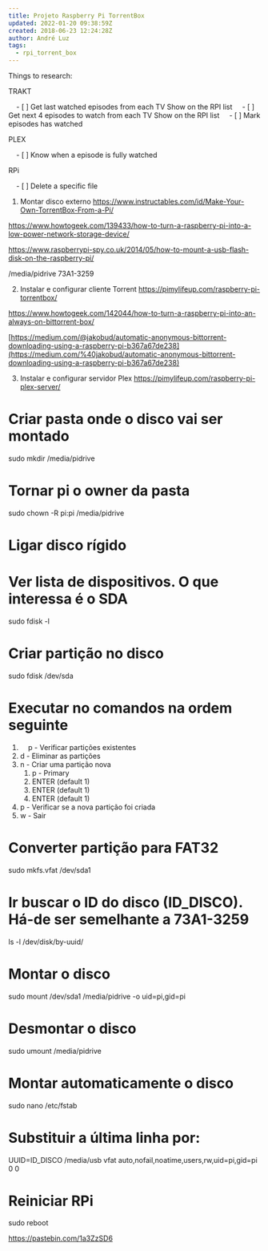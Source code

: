 ```yaml
---
title: Projeto Raspberry Pi TorrentBox
updated: 2022-01-20 09:38:59Z
created: 2018-06-23 12:24:28Z
author: André Luz
tags:
  - rpi_torrent_box
---
```


Things to research:

TRAKT

    - [ ] Get last watched episodes from each TV Show on the RPI list
    - [ ] Get next 4 episodes to watch from each TV Show on the RPI list
    - [ ] Mark episodes has watched

PLEX

    - [ ] Know when a episode is fully watched

RPi

    - [ ] Delete a specific file

1. Montar disco externo
https://www.instructables.com/id/Make-Your-Own-TorrentBox-From-a-Pi/

https://www.howtogeek.com/139433/how-to-turn-a-raspberry-pi-into-a-low-power-network-storage-device/

https://www.raspberrypi-spy.co.uk/2014/05/how-to-mount-a-usb-flash-disk-on-the-raspberry-pi/

/media/pidrive
73A1-3259

2. Instalar e configurar cliente Torrent
https://pimylifeup.com/raspberry-pi-torrentbox/

https://www.howtogeek.com/142044/how-to-turn-a-raspberry-pi-into-an-always-on-bittorrent-box/

[https://medium.com/@jakobud/automatic-anonymous-bittorrent-downloading-using-a-raspberry-pi-b367a67de238](https://medium.com/%40jakobud/automatic-anonymous-bittorrent-downloading-using-a-raspberry-pi-b367a67de238)

3. Instalar e configurar servidor Plex
https://pimylifeup.com/raspberry-pi-plex-server/

# Criar pasta onde o disco vai ser montado
sudo mkdir /media/pidrive

# Tornar pi o owner da pasta
sudo chown -R pi:pi /media/pidrive

# Ligar disco rígido
# Ver lista de dispositivos. O que interessa é o SDA
sudo fdisk -l

# Criar partição no disco
sudo fdisk /dev/sda

# Executar no comandos na ordem seguinte
1.     p - Verificar partições existentes
2. d - Eliminar as partições
3. n - Criar uma partição nova
    1. p - Primary
    2. ENTER (default 1)
    3. ENTER (default 1)
    4. ENTER (default 1)
4. p - Verificar se a nova partição foi criada
5. w - Sair

# Converter partição para FAT32
sudo mkfs.vfat /dev/sda1

# Ir buscar o ID do disco (ID_DISCO). Há-de ser semelhante a 73A1-3259
ls -l /dev/disk/by-uuid/

# Montar o disco
sudo mount /dev/sda1 /media/pidrive -o uid=pi,gid=pi

# Desmontar o disco
sudo umount /media/pidrive

# Montar automaticamente o disco
sudo nano /etc/fstab
# Substituir a última linha por:
UUID=ID_DISCO /media/usb vfat auto,nofail,noatime,users,rw,uid=pi,gid=pi 0 0

# Reiniciar RPi
sudo reboot

https://pastebin.com/1a3ZzSD6
